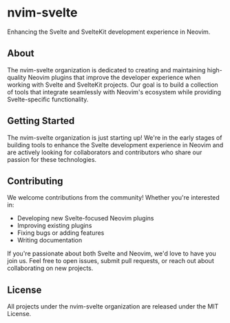 # nvim-svelte

Enhancing the Svelte and SvelteKit development experience in Neovim.

## About

The nvim-svelte organization is dedicated to creating and maintaining high-quality Neovim
plugins that improve the developer experience when working with Svelte and SvelteKit
projects. Our goal is to build a collection of tools that integrate seamlessly with
Neovim's ecosystem while providing Svelte-specific functionality.

## Getting Started

The nvim-svelte organization is just starting up! We're in the early stages of building
tools to enhance the Svelte development experience in Neovim and are actively looking for
collaborators and contributors who share our passion for these technologies.

## Contributing

We welcome contributions from the community! Whether you're interested in:

- Developing new Svelte-focused Neovim plugins
- Improving existing plugins
- Fixing bugs or adding features
- Writing documentation

If you're passionate about both Svelte and Neovim, we'd love to have you join us. Feel
free to open issues, submit pull requests, or reach out about collaborating on new
projects.

## License

All projects under the nvim-svelte organization are released under the MIT License.
